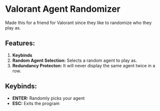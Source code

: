 # **Valorant Agent Randomizer**
Made this for a friend for Valorant since they like to randomize who they play as.

## **Features:**
1. **Keybinds**
2. **Random Agent Selection:** Selects a random agent to play as.
3. **Redundancy Protecton:** It will never display the same agent twice in a row.

## **Keybinds:**
- **ENTER:** Randomly picks your agent
- **ESC:** Exits the program
